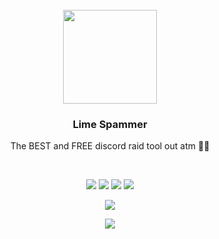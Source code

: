 <br>

<div align="center">
  <img src="https://raw.githubusercontent.com/recikk/random-assets/refs/heads/main/lime_nobg.gif" style="width: 150px; height: 150px;">
  <h3>Lime Spammer</h3>
  <p>The BEST and FREE discord raid tool out atm 🍋‍🟩</p>
  <br>
</div>

<p align="center">
  <img src="https://img.shields.io/github/languages/top/recikk/lime-spammer?style=for-the-badge&color=lightgreen">
  <img src="https://img.shields.io/github/repo-size/recikk/lime-spammer?style=for-the-badge&color=lightgreen">
  <img src="https://img.shields.io/github/created-at/recikk/lime-spammer?style=for-the-badge&color=lightgreen">
  <img src="https://img.shields.io/github/last-commit/recikk/lime-spammer?style=for-the-badge&color=lightgreen">
</p>

<p align="center">
  <img src="https://raw.githubusercontent.com/recikk/random-assets/refs/heads/main/preview.png">
</p>

<div align="center">
 <picture>
   <source media="(prefers-color-scheme: dark)" srcset="https://api.star-history.com/svg?repos=recikk/Lime-spammer&type=Timeline&theme=dark" />
   <source media="(prefers-color-scheme: light)" srcset="https://api.star-history.com/svg?repos=recikk/Lime-spammer&type=Timeline" />
   <img src="https://api.star-history.com/svg?repos=r3ci-gg/Lime-spammer&type=Timeline" />
 </picture>
</div>

